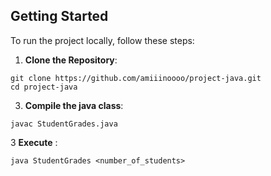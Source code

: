 ## Getting Started
To run the project locally, follow these steps:
 
1. **Clone the Repository**:
```
git clone https://github.com/amiiinoooo/project-java.git
cd project-java
```

3. **Compile the java class**:
```
javac StudentGrades.java
```
3 **Execute** :
```
java StudentGrades <number_of_students>
```

